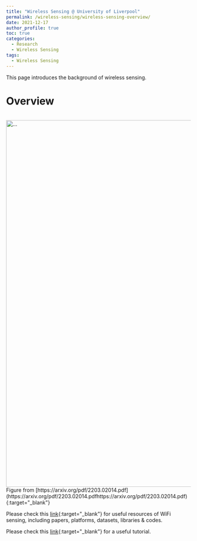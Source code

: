 ```yaml
---
title: "Wireless Sensing @ University of Liverpool"
permalink: /wireless-sensing/wireless-sensing-overview/
date: 2021-12-17
author_profile: true
toc: true
categories:
  - Research
  - Wireless Sensing
tags:
  - Wireless Sensing
---
```



This page introduces the background of wireless sensing.

# Overview

<br />
<img align="center" width="1000" src="{{ site.url }}/images\wireless-sensing\WirelessSensingSystemModel.png" alt="...">
<br />
Figure from [https://arxiv.org/pdf/2203.02014.pdf](https://arxiv.org/pdf/2203.02014.pdfhttps://arxiv.org/pdf/2203.02014.pdf){:target="_blank"}


Please check this [link](https://github.com/Marsrocky/Awesome-WiFi-CSI-Sensing){:target="_blank"} for useful resources of WiFi sensing, including papers, platforms, datasets, libraries & codes. 

Please check this [link](http://tns.thss.tsinghua.edu.cn/wst/){:target="_blank"} for a useful tutorial.
